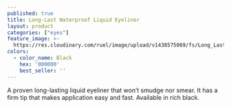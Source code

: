```yaml
---
published: true
title: Long-Last Waterproof Liquid Eyeliner
layout: product
categories: ["eyes"]
feature_image: >-
  https://res.cloudinary.com/ruel/image/upload/v1438575069/fs/Long_Last_Waterproof_Liquid_Eyeliner.jpg
colors:
  - color_name: Black
    hex: '000000'
    best_seller: ''
---
```

A proven long-lasting liquid eyeliner that won’t smudge nor smear. It has a firm tip that makes application easy and fast. Available in rich black.
